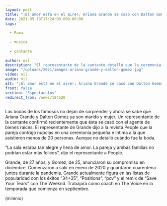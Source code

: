 ```yaml
---
layout: post
title: "¡El amor está en el aire!; Ariana Grande se casó con Dalton Gomez"
date: 2021-05-18T17:24:00.000-06:00
tags:
  
  - Fama
  
  - musica
  
  - cantante
  
author: nil
description: "El representante de la cantante detalló que la ceremonia fue discreta y que no hubo más d 20 invitados."
image: "/uploads/2021/images-ariana-grande-y-dalton-gomez.jpg"
video: nil
audio: nil
alt: "¡El amor está en el aire!; Ariana Grande se casó con Dalton Gomez"
front: false
section: "Espectáculos"
redirect_from: /news/184520
---
```


Las bodas de los famosos no dejan de sorprender y ahora se sabe que Ariana Grande y Dalton Gomez ya son marido y mujer. Un representante de la cantante confirmó recientemente que ésta se casó con el agente de bienes raíces. El representante de Grande dijo a la revista People que la pareja contrajo nupcias en una ceremonia pequeña e íntima a la que asistieron menos de 20 personas. Aunque no detalló cuándo fue la boda. 

“La sala estaba tan alegre y llena de amor. La pareja y ambas familias no podrían estar más felices”, dijo el representante a People. 

Grande, de 27 años, y Gomez, de 25, anunciaron su compromiso en diciembre. Comenzaron a salir en enero de 2020 y guardaron cuarentena juntos durante la pandemia. Grande actualmente figura en las listas de popularidad con los éxitos “34+35”, “Positions”, “pov” y el remix de “Save Your Tears” con The Weeknd. Trabajará como coach en The Voice en la temporada que comienza en septiembre. 

(milenio)